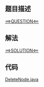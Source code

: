 ## 题目描述

[==>QUESTION<==](https://leetcode.cn/problems/delete-node-in-a-bst/)

## 解法

[==>SOLUTION<==](https://leetcode.cn/problems/delete-node-in-a-bst/solution/shan-chu-er-cha-sou-suo-shu-zhong-de-jie-n6vo/)

## 代码

[DeleteNode.java](https://github.com/Marshal7cc/leetcode-java/blob/master/src/binarytree/DeleteNode.java)

